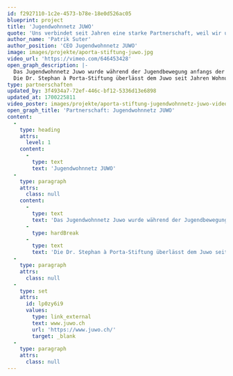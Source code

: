 ```yaml
---
id: f2927110-1c2e-4573-b78e-18e0d526ac05
blueprint: project
title: 'Jugendwohnnetz JUWO'
quote: 'Uns verbindet seit Jahren eine starke Partnerschaft, weil wir uns für die gleichen Werte einsetzen.'
author_name: 'Patrik Suter'
author_position: 'CEO Jugendwohnnetz JUWO'
image: images/projekte/aporta-stiftung-juwo.jpg
video_url: 'https://vimeo.com/646453428'
open_graph_description: |-
  Das Jugendwohnnetz Juwo wurde während der Jugendbewegung anfangs der 80er Jahre gegründet. Seit 1983 vermietet die gemeinnützige Organisation bezahlbaren Wohnraum an junge Menschen in Ausbildung.
  Die Dr. Stephan à Porta-Stiftung überlässt dem Juwo seit Jahren Wohnungen für kürzere oder längere Zwischennutzungen. Zudem stellt die Stiftung dem Juwo in der neuen Siedlung Eglistrasse vier massgeschneiderte WG-Wohnungen für insgesamt 30 Bewohnerinnen und Bewohner zur Verfügung.
type: partnerschaften
updated_by: 3f4934a7-72ef-446c-bf12-5336d13e6898
updated_at: 1700225811
video_poster: images/projekte/aporta-stiftung-jugendwohnnetz-juwo-video-poster.jpg
open_graph_title: 'Partnerschaft: Jugendwohnnetz JUWO'
content:
  -
    type: heading
    attrs:
      level: 1
    content:
      -
        type: text
        text: 'Jugendwohnnetz JUWO'
  -
    type: paragraph
    attrs:
      class: null
    content:
      -
        type: text
        text: 'Das Jugendwohnnetz Juwo wurde während der Jugendbewegung anfangs der 80er Jahre gegründet. Seit 1983 vermietet die gemeinnützige Organisation bezahlbaren Wohnraum an junge Menschen in Ausbildung.'
      -
        type: hardBreak
      -
        type: text
        text: 'Die Dr. Stephan à Porta-Stiftung überlässt dem Juwo seit Jahren Wohnungen für kürzere oder längere Zwischennutzungen. Zudem stellt die Stiftung dem Juwo in der neuen Siedlung Eglistrasse vier massgeschneiderte WG-Wohnungen für insgesamt 30 Bewohnerinnen und Bewohner zur Verfügung.'
  -
    type: paragraph
    attrs:
      class: null
  -
    type: set
    attrs:
      id: lp0zy6i9
      values:
        type: link_external
        text: www.juwo.ch
        url: 'https://www.juwo.ch/'
        target: _blank
  -
    type: paragraph
    attrs:
      class: null
---
```

